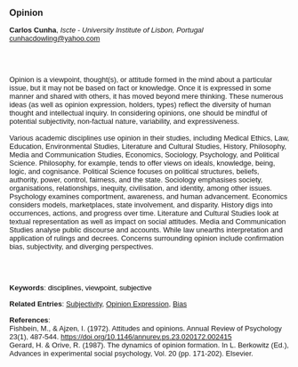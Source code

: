 <!DOCTYPE html><html lang="en"><head><title="Opinion"></head>
<body><p><font face="Poppins, Calibri, sans-serif" size="3"><b>Opinion</b></font></p>
<p><font face="Poppins, Calibri, sans-serif" size="2"><b>Carlos Cunha</b>, <i>Iscte - University Institute of Lisbon, Portugal</i><br><a href="mailto:cunhacdowling@yahoo.com" target="blank">cunhacdowling@yahoo.com</a></font></p>
<p><font face="Poppins, Calibri, sans-serif" size="2"><br><br><br>Opinion is a viewpoint, thought(s), or attitude formed in the mind about a particular issue, but it may not be based on fact or knowledge. Once it is expressed in some manner and shared with others, it has moved beyond mere thinking. These numerous ideas (as well as opinion expression, holders, types) reflect the diversity of human thought and intellectual inquiry. In considering opinions, one should be mindful of potential subjectivity, non-factual nature, variability, and expressiveness.<br><br>Various academic disciplines use opinion in their studies, including Medical Ethics, Law, Education, Environmental Studies, Literature and Cultural Studies, History, Philosophy, Media and Communication Studies, Economics, Sociology, Psychology, and Political Science. Philosophy, for example, tends to offer views on ideals, knowledge, being, logic, and cognisance. Political Science focuses on political structures, beliefs, authority, power, control, fairness, and the state. Sociology emphasises society, organisations, relationships, inequity, civilisation, and identity, among other issues. Psychology examines comportment, awareness, and human advancement. Economics considers models, marketplaces, state involvement, and disparity. History digs into occurrences, actions, and progress over time. Literature and Cultural Studies look at textual representation as well as impact on social attitudes. Media and Communication Studies analyse public discourse and accounts. While law unearths interpretation and application of rulings and decrees. Concerns surrounding opinion include confirmation bias, subjectivity, and diverging perspectives.<br><br><br><br></font></p>
<p><font face="Poppins, Calibri, sans-serif" size="2"><b>Keywords</b>: </span></span></font></font></span></font><font color="#000000"><span style="text-decoration: none"><font face="calibri, sans-serif"><font size="2" style="font-size: 10pt"><span style="letter-spacing: -0.1pt"><span lang="en-gb">d</span></span></font></font></span></font><font color="#000000"><span style="text-decoration: none"><font face="calibri, sans-serif"><font size="2" style="font-size: 10pt"><span style="letter-spacing: -0.1pt"><span lang="en-gb">isciplines, viewpoint, subjective</span></span></font></font></span></font></font></p>
<p><font face="Poppins, Calibri, sans-serif" size="2"><b>Related Entries</b>: <a href="./subjectivity.html">Subjectivity</a>, <a href="./opinion-expression.html">Opinion Expression</a>, <a href="./bias.html">Bias</a></font></p>
<p><font face="Poppins, Calibri, sans-serif" size="2"><b>References</b>:<br>Fishbein, M., &amp; Ajzen, I. (1972). Attitudes and opinions. Annual Review of Psychology 23(1), 487-544. <a href="https://doi.org/10.1146/annurev.ps.23.020172.002415" target="_blank">https://doi.org/10.1146/annurev.ps.23.020172.002415</a><br>Gerard, H. &amp; Orive, R. (1987). The dynamics of opinion formation. In L. Berkowitz (Ed.), Advances in experimental social psychology, Vol. 20 (pp. 171-202). Elsevier.</font></p>
</body>